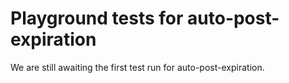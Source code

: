 # Playground tests for auto-post-expiration
We are still awaiting the first test run for auto-post-expiration.
